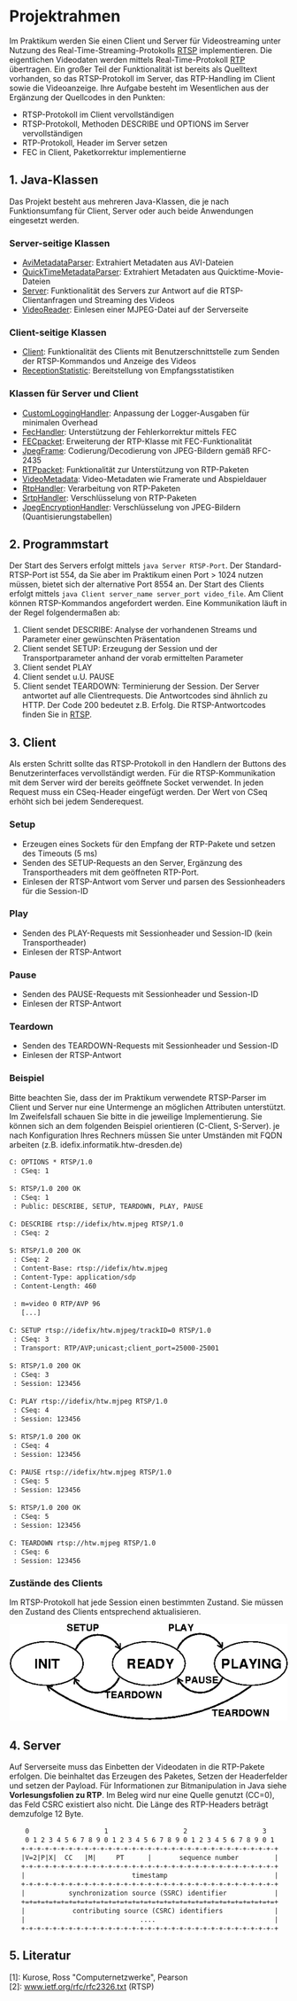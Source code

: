 # Projektrahmen
Im Praktikum werden Sie einen Client und Server für Videostreaming unter Nutzung des Real-Time-Streaming-Protokolls [RTSP](http://www.ietf.org/rfc/rfc2326.txt) implementieren. Die eigentlichen Videodaten werden mittels Real-Time-Protokoll [RTP](http://www.ietf.org/rfc/rfc3550.txt) übertragen. Ein großer Teil der Funktionalität ist bereits als Quelltext vorhanden, so das RTSP-Protokoll im Server, das RTP-Handling im Client sowie die Videoanzeige.
Ihre Aufgabe besteht im Wesentlichen aus der Ergänzung der Quellcodes in den Punkten:
* RTSP-Protokoll im Client vervollständigen
* RTSP-Protokoll, Methoden DESCRIBE und OPTIONS im Server vervollständigen
* RTP-Protokoll, Header im Server setzen
* FEC in Client, Paketkorrektur implementierne

## 1. Java-Klassen
Das Projekt besteht aus mehreren Java-Klassen, die je nach Funktionsumfang für Client, Server oder auch beide Anwendungen eingesetzt werden.

### Server-seitige Klassen
* [AviMetadataParser](AviMetadataParser.java): Extrahiert Metadaten aus AVI-Dateien
* [QuickTimeMetadataParser](QuickTimeMetadataParser.java): Extrahiert Metadaten aus Quicktime-Movie-Dateien
* [Server](src/Server.java): Funktionalität des Servers zur Antwort auf die RTSP-Clientanfragen und Streaming des Videos
* [VideoReader](src/VideoReader.java): Einlesen einer MJPEG-Datei auf der Serverseite

### Client-seitige Klassen
* [Client](src/Client.java): Funktionalität des Clients mit Benutzerschnittstelle zum Senden der RTSP-Kommandos und Anzeige des Videos
* [ReceptionStatistic](src/ReceptionStatistic.java): Bereitstellung von Empfangsstatistiken

### Klassen für Server und Client
* [CustomLoggingHandler](CustomLoggingHandler.java): Anpassung der Logger-Ausgaben für minimalen Overhead
* [FecHandler](src/FecHandler.java): Unterstützung der Fehlerkorrektur mittels FEC
* [FECpacket](src/FECpacket.java): Erweiterung der RTP-Klasse mit FEC-Funktionalität
* [JpegFrame](src/JpegFrame): Codierung/Decodierung von JPEG-Bildern gemäß RFC-2435
* [RTPpacket](src/RTPpacket.java): Funktionalität zur Unterstützung von RTP-Paketen
* [VideoMetadata](VideoMetadata.java): Video-Metadaten wie Framerate und Abspieldauer
* [RtpHandler](src/RtpHandler.java): Verarbeitung von RTP-Paketen
* [SrtpHandler](src/SrtpHandler.java): Verschlüsselung von RTP-Paketen
* [JpegEncryptionHandler](src/JpegEncryptionHandler.java): Verschlüsselung von JPEG-Bildern (Quantisierungstabellen)


## 2. Programmstart
Der Start des Servers erfolgt mittels `java Server RTSP-Port`. Der Standard-RTSP-Port ist 554, da Sie aber im Praktikum einen Port > 1024 nutzen müssen, bietet sich der alternative Port 8554 an. Der Start des Clients erfolgt mittels `java Client server_name server_port video_file`. Am Client können RTSP-Kommandos angefordert werden. 
Eine Kommunikation läuft in der Regel folgendermaßen ab:  
1. Client sendet DESCRIBE: Analyse der vorhandenen Streams und Parameter einer gewünschten Präsentation
2. Client sendet SETUP: Erzeugung der Session und der Transportparameter anhand der vorab ermittelten Parameter
3. Client sendet PLAY 
4. Client sendet u.U. PAUSE
5. Client sendet TEARDOWN: Terminierung der Session.
Der Server antwortet auf alle Clientrequests. Die Antwortcodes sind ähnlich zu HTTP. Der Code 200 bedeutet z.B. Erfolg. Die RTSP-Antwortcodes finden Sie in [RTSP](http://www.ietf.org/rfc/rfc2326.txt).

## 3. Client
Als ersten Schritt sollte das RTSP-Protokoll in den Handlern der Buttons des Benutzerinterfaces vervollständigt werden. Für die RTSP-Kommunikation mit dem Server wird der bereits geöffnete Socket verwendet. In jeden Request muss ein CSeq-Header eingefügt werden. Der Wert von CSeq erhöht sich bei jedem Senderequest.

### Setup
* Erzeugen eines Sockets für den Empfang der RTP-Pakete und setzen des Timeouts (5 ms)
* Senden des SETUP-Requests an den Server, Ergänzung des Transportheaders mit dem geöffneten RTP-Port.
* Einlesen der RTSP-Antwort vom Server und parsen des Sessionheaders für die Session-ID

### Play
* Senden des PLAY-Requests mit Sessionheader und Session-ID (kein Transportheader)
* Einlesen der RTSP-Antwort

### Pause
* Senden des PAUSE-Requests mit Sessionheader und Session-ID
* Einlesen der RTSP-Antwort

### Teardown
* Senden des TEARDOWN-Requests mit Sessionheader und Session-ID
* Einlesen der RTSP-Antwort

### Beispiel
Bitte beachten Sie, dass der im Praktikum verwendete RTSP-Parser im Client und Server nur eine Untermenge an möglichen Attributen unterstützt. Im Zweifelsfall schauen Sie bitte in die jeweilige Implementierung. 
Sie können sich an dem folgenden Beispiel orientieren (C-Client, S-Server). je nach Konfiguration Ihres Rechners müssen Sie unter Umständen mit FQDN arbeiten (z.B. idefix.informatik.htw-dresden.de)
```
C: OPTIONS * RTSP/1.0
 : CSeq: 1

S: RTSP/1.0 200 OK
 : CSeq: 1
 : Public: DESCRIBE, SETUP, TEARDOWN, PLAY, PAUSE

C: DESCRIBE rtsp://idefix/htw.mjpeg RTSP/1.0
 : CSeq: 2

S: RTSP/1.0 200 OK
 : CSeq: 2
 : Content-Base: rtsp://idefix/htw.mjpeg
 : Content-Type: application/sdp
 : Content-Length: 460
  
 : m=video 0 RTP/AVP 96
   [...]

C: SETUP rtsp://idefix/htw.mjpeg/trackID=0 RTSP/1.0
 : CSeq: 3
 : Transport: RTP/AVP;unicast;client_port=25000-25001

S: RTSP/1.0 200 OK
 : CSeq: 3
 : Session: 123456

C: PLAY rtsp://idefix/htw.mjpeg RTSP/1.0
 : CSeq: 4
 : Session: 123456

S: RTSP/1.0 200 OK
 : CSeq: 4
 : Session: 123456

C: PAUSE rtsp://idefix/htw.mjpeg RTSP/1.0
 : CSeq: 5
 : Session: 123456

S: RTSP/1.0 200 OK
 : CSeq: 5
 : Session: 123456

C: TEARDOWN rtsp://htw.mjpeg RTSP/1.0
 : CSeq: 6
 : Session: 123456
```

### Zustände des Clients
Im RTSP-Protokoll hat jede Session einen bestimmten Zustand. Sie müssen den Zustand des Clients entsprechend aktualisieren.

![RTP-Zustände](images/rtp-state.gif)

## 4. Server
Auf Serverseite muss das Einbetten der Videodaten in die RTP-Pakete erfolgen. Die beinhaltet das Erzeugen des Paketes, Setzen der Headerfelder und setzen der Payload. Für Informationen zur Bitmanipulation in Java siehe **Vorlesungsfolien zu RTP**.
Im Beleg wird nur eine Quelle genutzt (CC=0), das Feld CSRC existiert also nicht. Die Länge des RTP-Headers beträgt demzufolge 12 Byte.

<!-- ![RTP-Header](images/rtp-header.png)   -->

```
    0                   1                   2                   3
    0 1 2 3 4 5 6 7 8 9 0 1 2 3 4 5 6 7 8 9 0 1 2 3 4 5 6 7 8 9 0 1
   +-+-+-+-+-+-+-+-+-+-+-+-+-+-+-+-+-+-+-+-+-+-+-+-+-+-+-+-+-+-+-+-+
   |V=2|P|X|  CC   |M|     PT      |       sequence number         |
   +-+-+-+-+-+-+-+-+-+-+-+-+-+-+-+-+-+-+-+-+-+-+-+-+-+-+-+-+-+-+-+-+
   |                           timestamp                           |
   +-+-+-+-+-+-+-+-+-+-+-+-+-+-+-+-+-+-+-+-+-+-+-+-+-+-+-+-+-+-+-+-+
   |           synchronization source (SSRC) identifier            |
   +=+=+=+=+=+=+=+=+=+=+=+=+=+=+=+=+=+=+=+=+=+=+=+=+=+=+=+=+=+=+=+=+
   |            contributing source (CSRC) identifiers             |
   |                             ....                              |
   +-+-+-+-+-+-+-+-+-+-+-+-+-+-+-+-+-+-+-+-+-+-+-+-+-+-+-+-+-+-+-+-+
```

## 5. Literatur

[1]: Kurose, Ross "Computernetzwerke", Pearson  
[2]: www.ietf.org/rfc/rfc2326.txt (RTSP)

